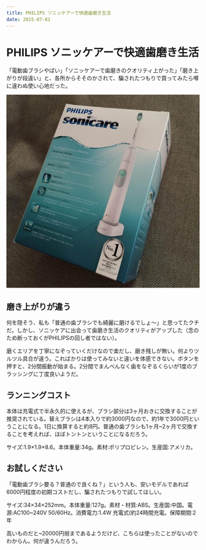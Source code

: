 ```yaml
---
title: PHILIPS ソニッケアーで快適歯磨き生活
date: 2015-07-01
---
```


# PHILIPS ソニッケアーで快適歯磨き生活

「電動歯ブラシやばい」「ソニッケアーで歯磨きのクオリティ上がった」「磨き上がりが段違い」と、各所からそそのかされて、騙されたつもりで買ってみたら噂に違わぬ使い心地だった。

![](/img/posts/2015/philips-sonicare/box.jpg)

## 磨き上がりが違う

何を隠そう、私も「普通の歯ブラシでも綺麗に磨けるでしょ〜」と思ってたクチだ。しかし、ソニッケアに出会って歯磨き生活のクオリティがアップした（念のため断っておくがPHILIPSの回し者ではない）。

磨くエリアを丁寧になぞっていくだけなので楽だし、磨き残しが無い。何よりツルツル具合が違う。こればかりは使ってみないと違いを体感できない。ボタンを押すと、2分間振動が始まる。2分間でまんべんなく歯をなぞるくらいが1度のブラッシングに丁度良いようだ。

## ランニングコスト

本体は充電式で半永久的に使えるが、ブラシ部分は3ヶ月おきに交換することが推奨されている。替えブラシは4本入りで約3000円なので、約1年で3000円ということになる。1日に換算すると約8円。普通の歯ブラシも1ヶ月~2ヶ月で交換することを考えれば、ほぼトントンということになるだろう。

<affiliate-link
  src="https://images-na.ssl-images-amazon.com/images/I/5162-tk4AbL._SX425_.jpg"
  href="https://www.amazon.co.jp/dp/B00EZERQ4A/"
  tag="1000ch-22"
  title="フィリップス 電動歯ブラシ用 替ブラシ ソニッケアー プロリザルツ ブラシヘッド 【スタンダード タイプ4本組】HX6014/01">
  サイズ:1.9×1.9×8.6。本体重量:34g。素材:ポリプロピレン。生産国:アメリカ。
</affiliate-link>

## お試しください

「電動歯ブラシ要る？普通ので良くね？」という人も、安いモデルであれば6000円程度の初期コストだし、騙されたつもりで試してほしい。

<affiliate-link
  src="https://images-na.ssl-images-amazon.com/images/I/61l2V4sGnoL._SY679_.jpg"
  href="https://www.amazon.co.jp/dp/B00C905644/"
  tag="1000ch-22"
  title="フィリップス 電動歯ブラシ ソニッケアー イージークリーン HX6520/50">
  サイズ:34×34×252mm。本体重量:127g。素材・材質:ABS。生産国:中国。電源:AC100~240V 50/60Hz。消費電力:1.4W 充電式(約24時間充電。保障期間:2年
</affiliate-link>

高いものだと~20000円弱まであるようだけど、こちらは使ったことがないのでわからん。何が違うんだろう。
